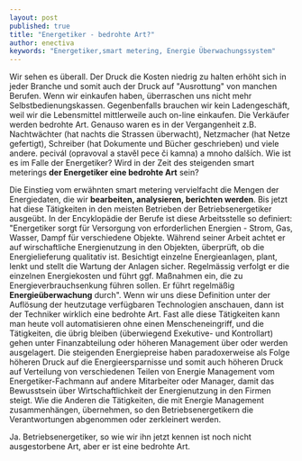 ```yaml
---
layout: post
published: true
title: "Energetiker - bedrohte Art?"
author: enectiva
keywords: "Energetiker,smart metering, Energie Überwachungssystem"
---
```


Wir sehen es überall. Der Druck die Kosten niedrig zu halten erhöht sich in jeder Branche und somit auch der Druck auf "Ausrottung" von manchen Berufen. Wenn wir einkaufen haben, überraschen uns nicht mehr Selbstbedienungskassen. Gegenbenfalls brauchen wir kein Ladengeschäft, weil wir die Lebensmittel mittlerweile auch on-line einkaufen. Die Verkäufer werden bedrohte Art. Genauso waren es in der Vergangenheit z.B. Nachtwächter (hat nachts die Strassen überwacht), Netzmacher (hat Netze gefertigt), Schreiber (hat Dokumente und Bücher geschrieben) und viele andere. pecivál (opravoval a stavěl pece či kamna) a mnoho dalších. Wie ist es im Falle der Energetiker? Wird in der Zeit des steigenden smart meterings **der Energetiker eine bedrohte Art** sein?

Die Einstieg vom erwähnten smart metering vervielfacht die Mengen der Energiedaten, die wir **bearbeiten, analysieren, berichten werden**. Bis jetzt hat diese Tätigkeiten in den meisten Betrieben der Betriebsenergetiker ausgeübt. In der Encyklopädie der Berufe ist diese Arbeitsstelle so definiert: "Energetiker sorgt für Versorgung von erforderlichen Energien  - Strom, Gas, Wasser, Dampf für verschiedene Objekte. Während seiner Arbeit achtet er auf wirschaftliche Energienutzung in den Objekten, überprüft, ob die Energielieferung qualitativ ist. Besichtigt einzelne Energieanlagen, plant, lenkt und stellt die Wartung der Anlagen sicher. Regelmässig verfolgt er die einzelnen Energiekosten und führt ggf. Maßnahmen ein, die zu 
Energieverbrauchsenkung führen sollen. Er führt regelmäßig **Energieüberwachung** durch". Wenn wir uns diese Definition unter der Auflösung der heutzutage verfügbaren Technologien anschauen, dann ist der Techniker wirklich eine bedrohte Art. Fast alle diese Tätigkeiten kann man heute voll automatisieren ohne einen Menscheneingriff, und die Tätigkeiten, die übrig bleiben (überwiegend Exekutive- und Kontrollart) gehen unter Finanzabteilung oder höheren Management über oder werden ausgelagert. Die steigenden Energiepreise haben paradoxerweise als Folge höheren Druck auf die Energieersparnisse und somit auch höheren Druck auf Verteilung von verschiedenen Teilen von Energie Management vom Energetiker-Fachmann auf andere Mitarbeiter oder Manager, damit das Bewusstsein über Wirtschaftlichkeit der Energienutzung in den Firmen steigt. Wie die Anderen die Tätigkeiten, die mit Energie Management zusammenhängen, übernehmen, so den Betriebsenergetikern die Verantwortungen abgenommen oder zerkleinert werden.

Ja. Betriebsenergetiker, so wie wir ihn jetzt kennen ist noch nicht ausgestorbene Art, aber er ist eine bedrohte Art.
